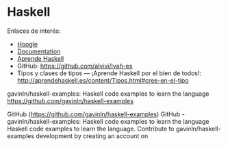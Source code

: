 
# Haskell

Enlaces de interés:
* [Hoogle](https://hoogle.haskell.org/)
* [Documentation](https://www.haskell.org/documentation/)
* [Aprende Haskell](http://aprendehaskell.es/)
* GitHub: https://github.com/alvivi/lyah-es
* Tipos y clases de tipos — ¡Aprende Haskell por el bien de todos!: http://aprendehaskell.es/content/Tipos.html#cree-en-el-tipo

gavinln/haskell-examples: Haskell code examples to learn the language
https://github.com/gavinln/haskell-examples

GitHub (https://github.com/gavinln/haskell-examples)
GitHub - gavinln/haskell-examples: Haskell code examples to learn the language
Haskell code examples to learn the language. Contribute to gavinln/haskell-examples development by creating an account on

